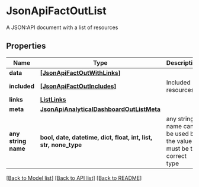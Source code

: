 # JsonApiFactOutList

A JSON:API document with a list of resources

## Properties
Name | Type | Description | Notes
------------ | ------------- | ------------- | -------------
**data** | [**[JsonApiFactOutWithLinks]**](JsonApiFactOutWithLinks.md) |  | 
**included** | [**[JsonApiFactOutIncludes]**](JsonApiFactOutIncludes.md) | Included resources | [optional] 
**links** | [**ListLinks**](ListLinks.md) |  | [optional] 
**meta** | [**JsonApiAnalyticalDashboardOutListMeta**](JsonApiAnalyticalDashboardOutListMeta.md) |  | [optional] 
**any string name** | **bool, date, datetime, dict, float, int, list, str, none_type** | any string name can be used but the value must be the correct type | [optional]

[[Back to Model list]](../README.md#documentation-for-models) [[Back to API list]](../README.md#documentation-for-api-endpoints) [[Back to README]](../README.md)


